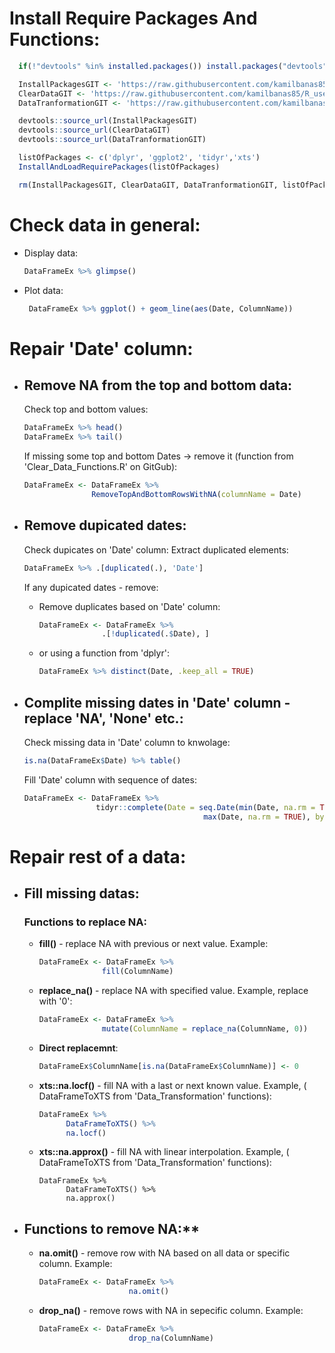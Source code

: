 # Install Require Packages And Functions:

  ```r
    if(!"devtools" %in% installed.packages()) install.packages("devtools")

    InstallPackagesGIT <- 'https://raw.githubusercontent.com/kamilbanas85/R_usefull_functions/master/Install_And_Load_Packages.R'
    ClearDataGIT <- 'https://raw.githubusercontent.com/kamilbanas85/R_usefull_functions/master/Clear_Data_Functions.R'
    DataTranformationGIT <- 'https://raw.githubusercontent.com/kamilbanas85/R_usefull_functions/master/Data_Transformation.R'

    devtools::source_url(InstallPackagesGIT)
    devtools::source_url(ClearDataGIT)
    devtools::source_url(DataTranformationGIT)

    listOfPackages <- c('dplyr', 'ggplot2', 'tidyr','xts')
    InstallAndLoadRequirePackages(listOfPackages)

    rm(InstallPackagesGIT, ClearDataGIT, DataTranformationGIT, listOfPackages)
  ```

# Check data in general:
 * Display data:
   ```r
   DataFrameEx %>% glimpse()
   ```
 * Plot data:
   ```r 
    DataFrameEx %>% ggplot() + geom_line(aes(Date, ColumnName))
   ```

# Repair 'Date' column:
 * ## Remove NA from the top and bottom data:
     Check top and bottom values:
     ```r
     DataFrameEx %>% head()
     DataFrameEx %>% tail()
     ```
     If missing some top and bottom Dates -> remove it (function from  'Clear_Data_Functions.R' on GitGub):
     ```r
     DataFrameEx <- DataFrameEx %>% 
                    RemoveTopAndBottomRowsWithNA(columnName = Date)
     ```
 * ## Remove dupicated dates:
      Check dupicates on 'Date' column:
      Extract duplicated elements:
      ```r
      DataFrameEx %>% .[duplicated(.), 'Date']
      ```
      If any dupicated dates - remove:
      * Remove duplicates based on 'Date' column:
        ```r
        DataFrameEx <- DataFrameEx %>% 
                      .[!duplicated(.$Date), ]
        ```
      * or using a function from 'dplyr':
        ```r
        DataFrameEx %>% distinct(Date, .keep_all = TRUE)
        ```

 * ## Complite missing dates in 'Date' column - replace 'NA', 'None' etc.:
      Check missing data in 'Date' column to knwolage:
      ```r
      is.na(DataFrameEx$Date) %>% table()  
      ```
      Fill 'Date' column with sequence of dates:
      ```r
      DataFrameEx <- DataFrameEx %>% 
                      tidyr::complete(Date = seq.Date(min(Date, na.rm = TRUE),
                                              max(Date, na.rm = TRUE), by = 'day'))
      ``` 

# Repair rest of a data:

 * ## Fill missing datas:
      ### Functions to replace NA:
      * __fill()__ - replace NA with previous or next value. Example:
        ```r
        DataFrameEx <- DataFrameEx %>% 
                      fill(ColumnName)
        ```
      * __replace_na()__ - replace NA with specified value. Example, replace with '0':
        ```r
        DataFrameEx <- DataFrameEx %>% 
                      mutate(ColumnName = replace_na(ColumnName, 0))
        ```
      * __Direct replacemnt__:
        ```r
        DataFrameEx$ColumnName[is.na(DataFrameEx$ColumnName)] <- 0
        ```
      * __xts::na.locf()__ - fill NA with a last or next known value. Example, ( DataFrameToXTS from 'Data_Transformation' functions):
        ```r
        DataFrameEx %>% 
              DataFrameToXTS() %>% 
              na.locf()
        ```
      * __xts::na.approx()__ - fill NA with linear interpolation. Example, ( DataFrameToXTS from 'Data_Transformation' functions):
        ```{r, results='hide', error=FALSE, warning=FALSE, message=FALSE}
        DataFrameEx %>% 
              DataFrameToXTS() %>% 
              na.approx()
        ```
        
 * ## Functions to remove NA:**
      * __na.omit()__ - remove row with NA based on all data or specific column. Example:
        ```r
        DataFrameEx <- DataFrameEx %>% 
                            na.omit()
        ```
  
      * __drop_na()__ - remove rows with NA in sepecific column. Example:
        ```r
        DataFrameEx <- DataFrameEx %>% 
                            drop_na(ColumnName)
        ```
